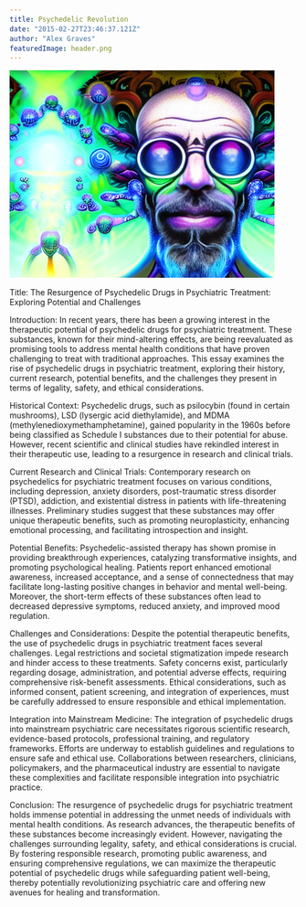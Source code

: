 ```yaml
---
title: Psychedelic Revolution
date: "2015-02-27T23:46:37.121Z"
author: "Alex Graves"
featuredImage: header.png
---
```



![Psychedelic Portrait](header.png)


Title: The Resurgence of Psychedelic Drugs in Psychiatric Treatment: Exploring Potential and Challenges

Introduction:
In recent years, there has been a growing interest in the therapeutic potential of psychedelic drugs for psychiatric treatment. These substances, known for their mind-altering effects, are being reevaluated as promising tools to address mental health conditions that have proven challenging to treat with traditional approaches. This essay examines the rise of psychedelic drugs in psychiatric treatment, exploring their history, current research, potential benefits, and the challenges they present in terms of legality, safety, and ethical considerations.

Historical Context:
Psychedelic drugs, such as psilocybin (found in certain mushrooms), LSD (lysergic acid diethylamide), and MDMA (methylenedioxymethamphetamine), gained popularity in the 1960s before being classified as Schedule I substances due to their potential for abuse. However, recent scientific and clinical studies have rekindled interest in their therapeutic use, leading to a resurgence in research and clinical trials.

Current Research and Clinical Trials:
Contemporary research on psychedelics for psychiatric treatment focuses on various conditions, including depression, anxiety disorders, post-traumatic stress disorder (PTSD), addiction, and existential distress in patients with life-threatening illnesses. Preliminary studies suggest that these substances may offer unique therapeutic benefits, such as promoting neuroplasticity, enhancing emotional processing, and facilitating introspection and insight.

Potential Benefits:
Psychedelic-assisted therapy has shown promise in providing breakthrough experiences, catalyzing transformative insights, and promoting psychological healing. Patients report enhanced emotional awareness, increased acceptance, and a sense of connectedness that may facilitate long-lasting positive changes in behavior and mental well-being. Moreover, the short-term effects of these substances often lead to decreased depressive symptoms, reduced anxiety, and improved mood regulation.

Challenges and Considerations:
Despite the potential therapeutic benefits, the use of psychedelic drugs in psychiatric treatment faces several challenges. Legal restrictions and societal stigmatization impede research and hinder access to these treatments. Safety concerns exist, particularly regarding dosage, administration, and potential adverse effects, requiring comprehensive risk-benefit assessments. Ethical considerations, such as informed consent, patient screening, and integration of experiences, must be carefully addressed to ensure responsible and ethical implementation.

Integration into Mainstream Medicine:
The integration of psychedelic drugs into mainstream psychiatric care necessitates rigorous scientific research, evidence-based protocols, professional training, and regulatory frameworks. Efforts are underway to establish guidelines and regulations to ensure safe and ethical use. Collaborations between researchers, clinicians, policymakers, and the pharmaceutical industry are essential to navigate these complexities and facilitate responsible integration into psychiatric practice.

Conclusion:
The resurgence of psychedelic drugs for psychiatric treatment holds immense potential in addressing the unmet needs of individuals with mental health conditions. As research advances, the therapeutic benefits of these substances become increasingly evident. However, navigating the challenges surrounding legality, safety, and ethical considerations is crucial. By fostering responsible research, promoting public awareness, and ensuring comprehensive regulations, we can maximize the therapeutic potential of psychedelic drugs while safeguarding patient well-being, thereby potentially revolutionizing psychiatric care and offering new avenues for healing and transformation.
